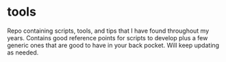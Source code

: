 # tools

Repo containing scripts, tools, and tips that I have found throughout my years. Contains good reference points for scripts to develop plus a few generic ones that are good to have in your back pocket.
Will keep updating as needed.
